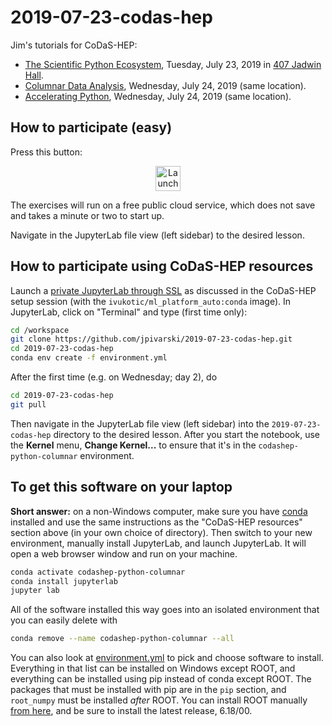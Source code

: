 # 2019-07-23-codas-hep

Jim's tutorials for CoDaS-HEP:

   * [The Scientific Python Ecosystem](https://indico.cern.ch/event/814979/timetable/#40-the-scientific-python-ecosy), Tuesday, July 23, 2019 in [407 Jadwin Hall](https://goo.gl/maps/Hy7dUgKgp6eBU1N59).
   * [Columnar Data Analysis](https://indico.cern.ch/event/814979/timetable/#41-columnar-data-analysis), Wednesday, July 24, 2019 (same location).
   * [Accelerating Python](https://indico.cern.ch/event/814979/timetable/#12-accelerating-python), Wednesday, July 24, 2019 (same location).

## How to participate (easy)

Press this button:

<p align="center">
  <a href="https://mybinder.org/v2/gh/jpivarski/2019-07-23-codas-hep/0.3?urlpath=lab">
    <img src="https://mybinder.org/badge_logo.svg" alt="Launch Binder" height="40">
  </a>
</p>

The exercises will run on a free public cloud service, which does not save and takes a minute or two to start up.

Navigate in the JupyterLab file view (left sidebar) to the desired lesson.

## How to participate using CoDaS-HEP resources

Launch a [private JupyterLab through SSL](https://ml-front.nautilus.optiputer.net/) as discussed in the CoDaS-HEP setup session (with the `ivukotic/ml_platform_auto:conda` image). In JupyterLab, click on "Terminal" and type (first time only):

```bash
cd /workspace
git clone https://github.com/jpivarski/2019-07-23-codas-hep.git
cd 2019-07-23-codas-hep
conda env create -f environment.yml
```

After the first time (e.g. on Wednesday; day 2), do

```bash
cd 2019-07-23-codas-hep
git pull
```

Then navigate in the JupyterLab file view (left sidebar) into the `2019-07-23-codas-hep` directory to the desired lesson. After you start the notebook, use the **Kernel** menu, **Change Kernel...** to ensure that it's in the `codashep-python-columnar` environment.

## To get this software on your laptop

**Short answer:** on a non-Windows computer, make sure you have [conda](https://docs.conda.io/en/latest/miniconda.html) installed and use the same instructions as the "CoDaS-HEP resources" section above (in your own choice of directory). Then switch to your new environment, manually install JupyterLab, and launch JupyterLab. It will open a web browser window and run on your machine.

```bash
conda activate codashep-python-columnar
conda install jupyterlab
jupyter lab
```

All of the software installed this way goes into an isolated environment that you can easily delete with

```bash
conda remove --name codashep-python-columnar --all
```

You can also look at [environment.yml](environment.yml) to pick and choose software to install. Everything in that list can be installed on Windows except ROOT, and everything can be installed using pip instead of conda except ROOT. The packages that must be installed with pip are in the `pip` section, and `root_numpy` must be installed _after_ ROOT. You can install ROOT manually [from here](https://root.cern/content/release-61800), and be sure to install the latest release, 6.18/00.
